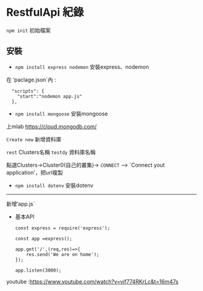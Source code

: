 #  RestfulApi 紀錄




`npm init` 初始檔案

## 安裝

- `npm install express nodemon`  安裝express、nodemon


在 ‵paclage.json`內 :

      "scripts": {
        "start":"nodemon app.js"
      },


- `npm install mongoose`   安裝mongoose

上mlab  https://cloud.mongodb.com/

`Create new` 新增資料庫 

`rest` Clusters名稱
`testdy` 資料庫名稱

點選Clusters->Cluster0(自己的叢集)-> `CONNECT` --> `Connect yout application'，把url複製


- `npm install dotenv`   安裝dotenv

-----------------------------------------

新增‵app.js`

- 基本API

      const express = require('express');

      const app =express();

      app.get('/',(req,res)=>{
          res.send('We are on home');
      });

      app.listen(3000);
      
      
      
youtube :https://www.youtube.com/watch?v=vjf774RKrLc&t=16m47s
